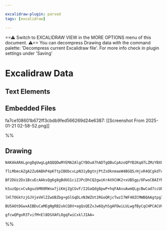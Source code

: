 ```yaml
---

excalidraw-plugin: parsed
tags: [excalidraw]

---
```

==⚠  Switch to EXCALIDRAW VIEW in the MORE OPTIONS menu of this document. ⚠== You can decompress Drawing data with the command palette: 'Decompress current Excalidraw file'. For more info check in plugin settings under 'Saving'


# Excalidraw Data

## Text Elements
## Embedded Files
fa7ce108601b672ff3cbdb9fed566269d24e6387: [[Screenshot From 2025-01-21 02-58-52.png]]

%%
## Drawing
```compressed-json
N4KAkARALgngDgUwgLgAQQQDwMYEMA2AlgCYBOuA7hADTgQBuCpAzoQPYB2KqATLZMzYBXUtiRoIACyhQ4zZAHoFAc0JRJQgEYA6bGwC2CgF7N6hbEcK4OCtptbErHALRY8RMpWdx8Q1TdIEfARcZgRmBShcZQUebQB2bQAWGjoghH0EDihmbgBtcDBQMBKIEm4IADk2UgAzAC0AGQAOJJgoUgBpZwARAHUARQBZABUANQBxAHlUkshYRArCfWik

flLMbmcAZgA2Zu0ABkP4pKTtpIBObcvLpN31yBgtnjPtZsOknmaeW4BGQ5/HjxR4QCgkdTcHi7S7aACsf1OcM+uyScIRqNBkgQhGU0m42zhu20lwBSWaCLOzWal1B1mUwW4h1BzA6bAA1ggAMJsfA1CodazMOC4QLZWalTS4bDs5SkYQcYg8vmkAXkDjC0VZKASyC1Qj4fAAZVgjIkgg8uogrPlnL6EMkUJZbM5JpgZvQFvKoPlfkkHHCuTQf1Bb

BF2DUz2Dx1BcuEcAAksQg6g8gBdUG1ciZJPcDhCQ2gwiKrAVXCHK2+xUB5gp/OFwoCBAIYhQ3Zw+67eKk0GMFjsLhoHg3XtMVicaocMTcP5JeJA6E/OFF5g9dJQFvcWoEMKgzQK4gAUWCmWydYL+FBQjgxFwG9bwfi21Of12J3Jl2aoKIHHZeYv35sDKm5oNu+C7o21pRFAQgphAiCKsWyhWvqwS5hI27xGIALNG+fyaF2PC1LU2zYJoxCaJctQt

kSuzQpcxCvAguzbM08RWsw7jiKmjZgCGvF/I2GaQdg8pwP+hqFAAvuAwmQLgcBwCad7ccU8zYpkFREHiOrrAwhAIBQABC0qylWSq8vyEgAMTEXZtQShA2AiGKUAJhu+gmra3KWaqNl/AgAUBY5zmkK57kZCZMpxkIirKlZ6CChqIquSFLnahF+gAGIGsaprcdavLeoUTnpdkmVeRyCD2sQkJDnpoXhR5lWuvlFReq2DVlW5HkAErCHiNYpvxpSNR

lHlTOGkYzjGJVjeVHlZZwUBZbg+gGlGqDLnN3WZUt2RGoQRjcTwzI7WF40ZCMWBQAAgtpg7oMEtS6edTUZMppB3WFbAUNiuAPqg9aXm9l36Ieiq3T9f0hIDECivKVBdRdC0ZFDiMjPABXmY5nHyoaAAa3BdokgKIn8bHbaUeO8vgACa3BJJ82ivrs7aoncs6HA8JVGGwBjcGpkD0AQQjcYJJRScj736P1sXEENFQ43pcokIdx1QmdpSq8QJoIOJa

BU5AOtDGwxAIBDuCaMEgNgRB2ukCQ8V+agQsQEZvJw6QyhSgAFDwiLULwgfByCqCHPCACUVq9QgygFqKSs+7g/vbMyvBp0Hw7pxHcLR9J0vai1CCTVAA7ng2pRZmtCCxyWjscMhaBu1kVs29wHRi6C2BEAbqCdwgoIcDXHekF3kHCFAP7cQPBclXYABWCDYDkRrD3Apvm5b1sgagduDyV0pl4wIz8/gguQQsBVhMEK8DlazmsgYmOLGgwOAcBts7

gfcwQPgoR3TvifM+El8DSXAFLOgqFwiCxklJIAA=
```
%%